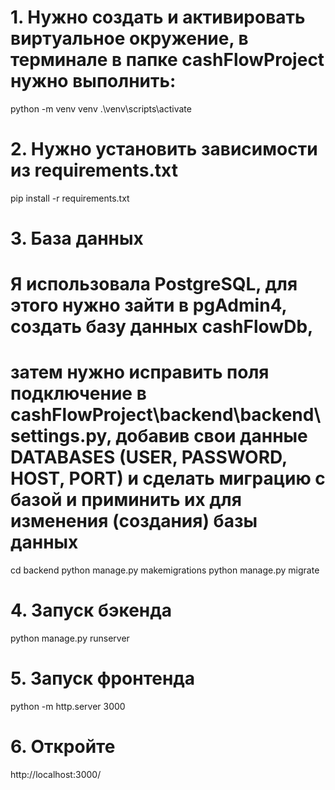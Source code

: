 # 1. Нужно создать и активировать виртуальное окружение, в терминале в папке cashFlowProject нужно выполнить:
python -m venv venv
.\venv\scripts\activate

# 2. Нужно установить зависимости из requirements.txt
pip install -r requirements.txt

# 3. База данных
# Я использовала PostgreSQL, для этого нужно зайти в pgAdmin4, создать базу данных cashFlowDb,
# затем нужно исправить поля подключение в cashFlowProject\backend\backend\settings.py, добавив свои данные DATABASES (USER, PASSWORD, HOST, PORT) и сделать миграцию с базой и приминить их для изменения (создания) базы данных
cd backend
python manage.py makemigrations
python manage.py migrate

# 4. Запуск бэкенда
python manage.py runserver

# 5. Запуск фронтенда
python -m http.server 3000

# 6. Откройте 
http://localhost:3000/